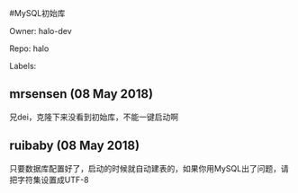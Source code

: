 #MySQL初始库

Owner: halo-dev

Repo: halo

Labels: 

## mrsensen (08 May 2018)

兄dei，克隆下来没看到初始库，不能一键启动啊

## ruibaby (08 May 2018)

只要数据库配置好了，启动的时候就自动建表的，如果你用MySQL出了问题，请把字符集设置成UTF-8

